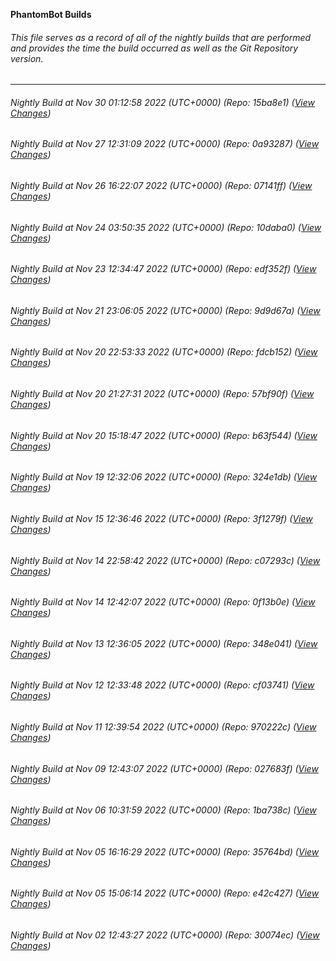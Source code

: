 **PhantomBot Builds**

###### This file serves as a record of all of the nightly builds that are performed and provides the time the build occurred as well as the Git Repository version.
-------------------------------------------------------------------------------------------------------------
###### Nightly Build at Nov 30 01:12:58 2022 (UTC+0000) (Repo: 15ba8e1) ([View Changes](https://github.com/PhantomBot/PhantomBot/compare/0a93287...15ba8e1))
###### Nightly Build at Nov 27 12:31:09 2022 (UTC+0000) (Repo: 0a93287) ([View Changes](https://github.com/PhantomBot/PhantomBot/compare/07141ff...0a93287))
###### Nightly Build at Nov 26 16:22:07 2022 (UTC+0000) (Repo: 07141ff) ([View Changes](https://github.com/PhantomBot/PhantomBot/compare/10daba0...07141ff))
###### Nightly Build at Nov 24 03:50:35 2022 (UTC+0000) (Repo: 10daba0) ([View Changes](https://github.com/PhantomBot/PhantomBot/compare/edf352f...10daba0))
###### Nightly Build at Nov 23 12:34:47 2022 (UTC+0000) (Repo: edf352f) ([View Changes](https://github.com/PhantomBot/PhantomBot/compare/9d9d67a...edf352f))
###### Nightly Build at Nov 21 23:06:05 2022 (UTC+0000) (Repo: 9d9d67a) ([View Changes](https://github.com/PhantomBot/PhantomBot/compare/fdcb152...9d9d67a))
###### Nightly Build at Nov 20 22:53:33 2022 (UTC+0000) (Repo: fdcb152) ([View Changes](https://github.com/PhantomBot/PhantomBot/compare/57bf90f...fdcb152))
###### Nightly Build at Nov 20 21:27:31 2022 (UTC+0000) (Repo: 57bf90f) ([View Changes](https://github.com/PhantomBot/PhantomBot/compare/b63f544...57bf90f))
###### Nightly Build at Nov 20 15:18:47 2022 (UTC+0000) (Repo: b63f544) ([View Changes](https://github.com/PhantomBot/PhantomBot/compare/324e1db...b63f544))
###### Nightly Build at Nov 19 12:32:06 2022 (UTC+0000) (Repo: 324e1db) ([View Changes](https://github.com/PhantomBot/PhantomBot/compare/3f1279f...324e1db))
###### Nightly Build at Nov 15 12:36:46 2022 (UTC+0000) (Repo: 3f1279f) ([View Changes](https://github.com/PhantomBot/PhantomBot/compare/c07293c...3f1279f))
###### Nightly Build at Nov 14 22:58:42 2022 (UTC+0000) (Repo: c07293c) ([View Changes](https://github.com/PhantomBot/PhantomBot/compare/0f13b0e...c07293c))
###### Nightly Build at Nov 14 12:42:07 2022 (UTC+0000) (Repo: 0f13b0e) ([View Changes](https://github.com/PhantomBot/PhantomBot/compare/348e041...0f13b0e))
###### Nightly Build at Nov 13 12:36:05 2022 (UTC+0000) (Repo: 348e041) ([View Changes](https://github.com/PhantomBot/PhantomBot/compare/cf03741...348e041))
###### Nightly Build at Nov 12 12:33:48 2022 (UTC+0000) (Repo: cf03741) ([View Changes](https://github.com/PhantomBot/PhantomBot/compare/970222c...cf03741))
###### Nightly Build at Nov 11 12:39:54 2022 (UTC+0000) (Repo: 970222c) ([View Changes](https://github.com/PhantomBot/PhantomBot/compare/027683f...970222c))
###### Nightly Build at Nov 09 12:43:07 2022 (UTC+0000) (Repo: 027683f) ([View Changes](https://github.com/PhantomBot/PhantomBot/compare/1ba738c...027683f))
###### Nightly Build at Nov 06 10:31:59 2022 (UTC+0000) (Repo: 1ba738c) ([View Changes](https://github.com/PhantomBot/PhantomBot/compare/35764bd...1ba738c))
###### Nightly Build at Nov 05 16:16:29 2022 (UTC+0000) (Repo: 35764bd) ([View Changes](https://github.com/PhantomBot/PhantomBot/compare/e42c427...35764bd))
###### Nightly Build at Nov 05 15:06:14 2022 (UTC+0000) (Repo: e42c427) ([View Changes](https://github.com/PhantomBot/PhantomBot/compare/30074ec...e42c427))
###### Nightly Build at Nov 02 12:43:27 2022 (UTC+0000) (Repo: 30074ec) ([View Changes](https://github.com/PhantomBot/PhantomBot/compare/98ea8bd...30074ec))
